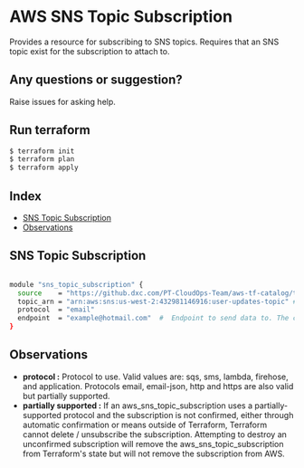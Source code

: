 # AWS SNS Topic Subscription

Provides a resource for subscribing to SNS topics. Requires that an SNS topic exist for the subscription to attach to.

## Any questions or suggestion?

Raise issues for asking help.

## Run terraform

```bash
$ terraform init
$ terraform plan
$ terraform apply
```

## Index

- [SNS Topic Subscription](#sns_topic_sub)
- [Observations](#observations)

## SNS Topic Subscription <a name="sns_topic_sub"></a>
```bash

module "sns_topic_subscription" {
  source    = "https://github.dxc.com/PT-CloudOps-Team/aws-tf-catalog/tree/main/terraform-aws-sns-topic-subscription"
  topic_arn = "arn:aws:sns:us-west-2:432981146916:user-updates-topic" # ARN of the SNS topic to subscribe to.
  protocol  = "email"                                                 
  endpoint  = "example@hotmail.com"  #  Endpoint to send data to. The contents vary with the protocol. 
}

```

## Observations <a name="observations"></a>

- **protocol :**  Protocol to use. Valid values are: sqs, sms, lambda, firehose, and application. Protocols email, email-json, http and https are also valid but partially supported.
- **partially supported :**  If an aws_sns_topic_subscription uses a partially-supported protocol and the subscription is not confirmed, either through automatic confirmation or means outside of Terraform, Terraform cannot delete / unsubscribe the subscription. Attempting to destroy an unconfirmed subscription will remove the aws_sns_topic_subscription from Terraform's state but will not remove the subscription from AWS.